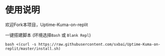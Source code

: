 # 使用说明
欢迎Fork本项目，Uptime-Kuma-on-replit

一键搭建脚本 (环境选择`Bash` 或 `Blank Repl`)
```
bash <(curl -s https://raw.githubusercontent.com/sxbai/Uptime-Kuma-on-replit/master/install.sh)
```
